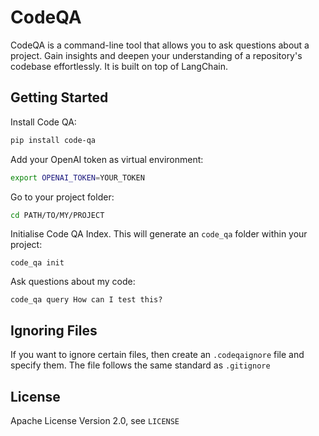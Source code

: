 # CodeQA

CodeQA is a command-line tool that allows you to ask questions about a project. Gain insights and deepen your
understanding of a repository's codebase effortlessly. It is built on top of LangChain.

## Getting Started

Install Code QA:

```bash
pip install code-qa
```

Add your OpenAI token as virtual environment:

```bash
export OPENAI_TOKEN=YOUR_TOKEN
```

Go to your project folder:

```bash
cd PATH/TO/MY/PROJECT
```

Initialise Code QA Index. This will generate an `code_qa` folder within your project:

```
code_qa init
```

Ask questions about my code:

```
code_qa query How can I test this?
```

## Ignoring Files

If you want to ignore certain files, then create an `.codeqaignore` file and specify them. The file follows the same
standard as `.gitignore`

## License
Apache License Version 2.0, see `LICENSE`